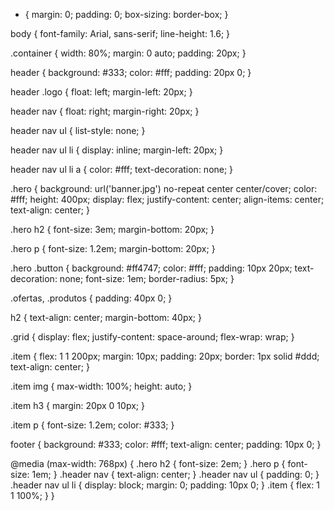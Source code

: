 * {
    margin: 0;
    padding: 0;
    box-sizing: border-box;
}

body {
    font-family: Arial, sans-serif;
    line-height: 1.6;
}

.container {
    width: 80%;
    margin: 0 auto;
    padding: 20px;
}

header {
    background: #333;
    color: #fff;
    padding: 20px 0;
}

header .logo {
    float: left;
    margin-left: 20px;
}

header nav {
    float: right;
    margin-right: 20px;
}

header nav ul {
    list-style: none;
}

header nav ul li {
    display: inline;
    margin-left: 20px;
}

header nav ul li a {
    color: #fff;
    text-decoration: none;
}

.hero {
    background: url('banner.jpg') no-repeat center center/cover;
    color: #fff;
    height: 400px;
    display: flex;
    justify-content: center;
    align-items: center;
    text-align: center;
}

.hero h2 {
    font-size: 3em;
    margin-bottom: 20px;
}

.hero p {
    font-size: 1.2em;
    margin-bottom: 20px;
}

.hero .button {
    background: #ff4747;
    color: #fff;
    padding: 10px 20px;
    text-decoration: none;
    font-size: 1em;
    border-radius: 5px;
}

.ofertas, .produtos {
    padding: 40px 0;
}

h2 {
    text-align: center;
    margin-bottom: 40px;
}

.grid {
    display: flex;
    justify-content: space-around;
    flex-wrap: wrap;
}

.item {
    flex: 1 1 200px;
    margin: 10px;
    padding: 20px;
    border: 1px solid #ddd;
    text-align: center;
}

.item img {
    max-width: 100%;
    height: auto;
}

.item h3 {
    margin: 20px 0 10px;
}

.item p {
    font-size: 1.2em;
    color: #333;
}

footer {
    background: #333;
    color: #fff;
    text-align: center;
    padding: 10px 0;
}

@media (max-width: 768px) {
    .hero h2 {
        font-size: 2em;
    }
    .hero p {
        font-size: 1em;
    }
    .header nav {
        text-align: center;
    }
    .header nav ul {
        padding: 0;
    }
    .header nav ul li {
        display: block;
        margin: 0;
        padding: 10px 0;
    }
    .item {
        flex: 1 1 100%;
    }
}
